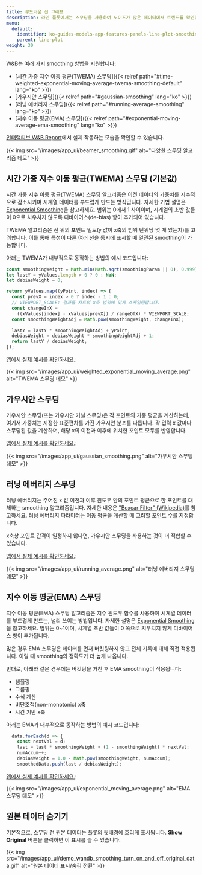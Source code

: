 ```yaml
---
title: 부드러운 선 그래프
description: 라인 플롯에서는 스무딩을 사용하여 노이즈가 많은 데이터에서 트렌드를 확인할 수 있습니다.
menu:
  default:
    identifier: ko-guides-models-app-features-panels-line-plot-smoothing
    parent: line-plot
weight: 30
---
```


W&B는 여러 가지 smoothing 방법을 지원합니다:

- [시간 가중 지수 이동 평균(TWEMA) 스무딩]({{< relref path="#time-weighted-exponential-moving-average-twema-smoothing-default" lang="ko" >}})
- [가우시안 스무딩]({{< relref path="#gaussian-smoothing" lang="ko" >}})
- [러닝 에버리지 스무딩]({{< relref path="#running-average-smoothing" lang="ko" >}})
- [지수 이동 평균(EMA) 스무딩]({{< relref path="#exponential-moving-average-ema-smoothing" lang="ko" >}})

[인터랙티브 W&B Report](https://wandb.ai/carey/smoothing-example/reports/W-B-Smoothing-Features--Vmlldzo1MzY3OTc)에서 실제 작동하는 모습을 확인할 수 있습니다.

{{< img src="/images/app_ui/beamer_smoothing.gif" alt="다양한 스무딩 알고리즘 데모" >}}

## 시간 가중 지수 이동 평균(TWEMA) 스무딩 (기본값)

시간 가중 지수 이동 평균(TWEMA) 스무딩 알고리즘은 이전 데이터의 가중치를 지수적으로 감소시키며 시계열 데이터를 부드럽게 만드는 방식입니다. 자세한 기법 설명은 [Exponential Smoothing](https://www.wikiwand.com/en/Exponential_smoothing)을 참고하세요. 범위는 0에서 1 사이이며, 시계열의 초반 값들이 0으로 치우치지 않도록 디바이어스(de-bias) 항이 추가되어 있습니다.

TWEMA 알고리즘은 선 위의 포인트 밀도(`y` 값이 x축의 범위 단위당 몇 개 있는지)를 고려합니다. 이를 통해 특성이 다른 여러 선을 동시에 표시할 때 일관된 smoothing이 가능합니다.

아래는 TWEMA가 내부적으로 동작하는 방법의 예시 코드입니다:

```javascript
const smoothingWeight = Math.min(Math.sqrt(smoothingParam || 0), 0.999);
let lastY = yValues.length > 0 ? 0 : NaN;
let debiasWeight = 0;

return yValues.map((yPoint, index) => {
  const prevX = index > 0 ? index - 1 : 0;
  // VIEWPORT_SCALE: 결과를 차트의 x축 범위에 맞게 스케일링합니다.
  const changeInX =
    ((xValues[index] - xValues[prevX]) / rangeOfX) * VIEWPORT_SCALE;
  const smoothingWeightAdj = Math.pow(smoothingWeight, changeInX);

  lastY = lastY * smoothingWeightAdj + yPoint;
  debiasWeight = debiasWeight * smoothingWeightAdj + 1;
  return lastY / debiasWeight;
});
```

[앱에서 실제 예시를 확인하세요.](https://wandb.ai/carey/smoothing-example/reports/W-B-Smoothing-Features--Vmlldzo1MzY3OTc):

{{< img src="/images/app_ui/weighted_exponential_moving_average.png" alt="TWEMA 스무딩 데모" >}}

## 가우시안 스무딩

가우시안 스무딩(또는 가우시안 커널 스무딩)은 각 포인트의 가중 평균을 계산하는데, 여기서 가중치는 지정한 표준편차를 가진 가우시안 분포를 따릅니다. 각 입력 x 값마다 스무딩된 값을 계산하며, 해당 x의 이전과 이후에 위치한 포인트 모두를 반영합니다.

[앱에서 실제 예시를 확인하세요.](https://wandb.ai/carey/smoothing-example/reports/W-B-Smoothing-Features--Vmlldzo1MzY3OTc#3.-gaussian-smoothing):

{{< img src="/images/app_ui/gaussian_smoothing.png" alt="가우시안 스무딩 데모" >}}

## 러닝 에버리지 스무딩

러닝 에버리지는 주어진 x 값 이전과 이후 윈도우 안의 포인트 평균으로 한 포인트를 대체하는 smoothing 알고리즘입니다. 자세한 내용은 ["Boxcar Filter" (Wikipedia)](https://en.wikipedia.org/wiki/Moving_average)를 참고하세요. 러닝 에버리지 파라미터는 이동 평균을 계산할 때 고려할 포인트 수를 지정합니다.

x축상 포인트 간격이 일정하지 않다면, 가우시안 스무딩을 사용하는 것이 더 적합할 수 있습니다.

[앱에서 실제 예시를 확인하세요.](https://wandb.ai/carey/smoothing-example/reports/W-B-Smoothing-Features--Vmlldzo1MzY3OTc#4.-running-average):

{{< img src="/images/app_ui/running_average.png" alt="러닝 에버리지 스무딩 데모" >}}

## 지수 이동 평균(EMA) 스무딩

지수 이동 평균(EMA) 스무딩 알고리즘은 지수 윈도우 함수를 사용하여 시계열 데이터를 부드럽게 만드는, 널리 쓰이는 방법입니다. 자세한 설명은 [Exponential Smoothing](https://www.wikiwand.com/en/Exponential_smoothing)을 참고하세요. 범위는 0~1이며, 시계열 초반 값들이 0 쪽으로 치우치지 않게 디바이어스 항이 추가됩니다.

많은 경우 EMA 스무딩은 데이터를 먼저 버킷팅하지 않고 전체 기록에 대해 직접 적용됩니다. 이럴 때 smoothing의 정확도가 더 높게 나옵니다.

반대로, 아래와 같은 경우에는 버킷팅을 거친 후 EMA smoothing이 적용됩니다:
- 샘플링
- 그룹핑
- 수식 계산
- 비단조적(non-monotonic) x축
- 시간 기반 x축

아래는 EMA가 내부적으로 동작하는 방법의 예시 코드입니다:

```javascript
  data.forEach(d => {
    const nextVal = d;
    last = last * smoothingWeight + (1 - smoothingWeight) * nextVal;
    numAccum++;
    debiasWeight = 1.0 - Math.pow(smoothingWeight, numAccum);
    smoothedData.push(last / debiasWeight);
```

[앱에서 실제 예시를 확인하세요.](https://wandb.ai/carey/smoothing-example/reports/W-B-Smoothing-Features--Vmlldzo1MzY3OTc):

{{< img src="/images/app_ui/exponential_moving_average.png" alt="EMA 스무딩 데모" >}}

## 원본 데이터 숨기기

기본적으로, 스무딩 전 원본 데이터는 플롯의 뒷배경에 흐리게 표시됩니다. **Show Original** 버튼을 클릭하면 이 표시를 끌 수 있습니다.

{{< img src="/images/app_ui/demo_wandb_smoothing_turn_on_and_off_original_data.gif" alt="원본 데이터 표시/숨김 전환" >}}